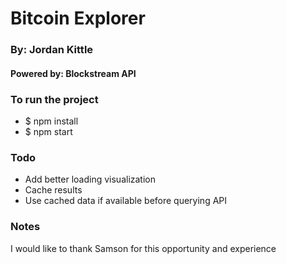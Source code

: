 # Bitcoin Explorer
### By: Jordan Kittle
#### Powered by: Blockstream API

### To run the project
- $ npm install
- $ npm start

### Todo
 - Add better loading visualization
 - Cache results
 - Use cached data if available before querying API

### Notes
I would like to thank Samson for this opportunity and experience